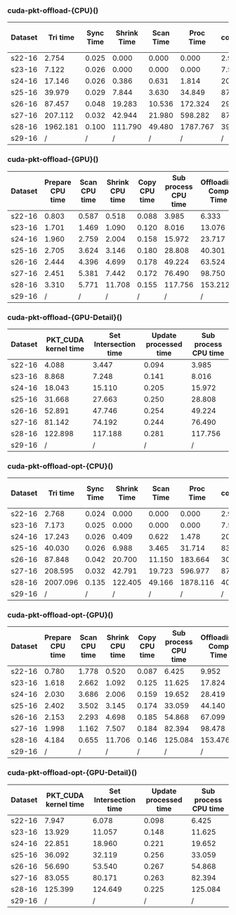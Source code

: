 
### cuda-pkt-offload-{CPU}()

Dataset | Tri time | Sync Time | Shrink Time | Scan Time | Proc Time | Total computation cost
--- | --- | --- | --- | --- | --- | ---
s22-16 | 2.754 | 0.025 | 0.000 | 0.000 | 0.000 | 2.977
s23-16 | 7.122 | 0.026 | 0.000 | 0.000 | 0.000 | 7.562
s24-16 | 17.146 | 0.026 | 0.386 | 0.631 | 1.814 | 20.847
s25-16 | 39.979 | 0.029 | 7.844 | 3.630 | 34.849 | 87.405
s26-16 | 87.457 | 0.048 | 19.283 | 10.536 | 172.324 | 290.963
s27-16 | 207.112 | 0.032 | 42.944 | 21.980 | 598.282 | 872.168
s28-16 | 1962.181 | 0.100 | 111.790 | 49.480 | 1787.767 | 3915.105
s29-16 | / | / | / | / | / | /

### cuda-pkt-offload-{GPU}()

Dataset | Prepare CPU time | Scan CPU time | Shrink CPU time | Copy CPU time | Sub process CPU time | Offloading Comp Time | Parallel K-Truss
--- | --- | --- | --- | --- | --- | --- | ---
s22-16 | 0.803 | 0.587 | 0.518 | 0.088 | 3.985 | 6.333 | 9.520
s23-16 | 1.701 | 1.469 | 1.090 | 0.120 | 8.016 | 13.076 | 20.971
s24-16 | 1.960 | 2.759 | 2.004 | 0.158 | 15.972 | 23.717 | 45.115
s25-16 | 2.705 | 3.624 | 3.146 | 0.180 | 28.808 | 40.301 | 128.689
s26-16 | 2.444 | 4.396 | 4.699 | 0.178 | 49.224 | 63.524 | 356.403
s27-16 | 2.451 | 5.381 | 7.442 | 0.172 | 76.490 | 98.750 | 975.487
s28-16 | 3.310 | 5.771 | 11.708 | 0.155 | 117.756 | 153.212 | 4089.800
s29-16 | / | / | / | / | / | / | /

### cuda-pkt-offload-{GPU-Detail}()

Dataset | PKT_CUDA kernel time | Set Intersection time | Update processed time | Sub process CPU time
--- | --- | --- | --- | ---
s22-16 | 4.088 | 3.447 | 0.094 | 3.985
s23-16 | 8.868 | 7.248 | 0.141 | 8.016
s24-16 | 18.043 | 15.110 | 0.205 | 15.972
s25-16 | 31.668 | 27.663 | 0.250 | 28.808
s26-16 | 52.891 | 47.746 | 0.254 | 49.224
s27-16 | 81.142 | 74.192 | 0.244 | 76.490
s28-16 | 122.898 | 117.188 | 0.281 | 117.756
s29-16 | / | / | / | /

### cuda-pkt-offload-opt-{CPU}()

Dataset | Tri time | Sync Time | Shrink Time | Scan Time | Proc Time | Total computation cost
--- | --- | --- | --- | --- | --- | ---
s22-16 | 2.768 | 0.024 | 0.000 | 0.000 | 0.000 | 2.990
s23-16 | 7.173 | 0.025 | 0.000 | 0.000 | 0.000 | 7.599
s24-16 | 17.243 | 0.026 | 0.409 | 0.622 | 1.478 | 20.665
s25-16 | 40.030 | 0.026 | 6.988 | 3.465 | 31.714 | 83.301
s26-16 | 87.848 | 0.042 | 20.700 | 11.150 | 183.664 | 304.732
s27-16 | 208.595 | 0.032 | 42.791 | 19.723 | 596.977 | 870.099
s28-16 | 2007.096 | 0.135 | 122.405 | 49.166 | 1878.116 | 4062.020
s29-16 | / | / | / | / | / | /

### cuda-pkt-offload-opt-{GPU}()

Dataset | Prepare CPU time | Scan CPU time | Shrink CPU time | Copy CPU time | Sub process CPU time | Offloading Comp Time | Parallel K-Truss
--- | --- | --- | --- | --- | --- | --- | ---
s22-16 | 0.780 | 1.778 | 0.520 | 0.087 | 6.425 | 9.952 | 13.218
s23-16 | 1.618 | 2.662 | 1.092 | 0.125 | 11.625 | 17.824 | 25.763
s24-16 | 2.030 | 3.686 | 2.006 | 0.159 | 19.652 | 28.419 | 49.618
s25-16 | 2.402 | 3.502 | 3.145 | 0.174 | 33.059 | 44.140 | 128.399
s26-16 | 2.153 | 2.293 | 4.698 | 0.185 | 54.868 | 67.099 | 373.710
s27-16 | 1.998 | 1.162 | 7.507 | 0.184 | 82.394 | 98.478 | 973.344
s28-16 | 4.184 | 0.655 | 11.706 | 0.146 | 125.084 | 153.476 | 4236.465
s29-16 | / | / | / | / | / | / | /

### cuda-pkt-offload-opt-{GPU-Detail}()

Dataset | PKT_CUDA kernel time | Set Intersection time | Update processed time | Sub process CPU time
--- | --- | --- | --- | ---
s22-16 | 7.947 | 6.078 | 0.098 | 6.425
s23-16 | 13.929 | 11.057 | 0.148 | 11.625
s24-16 | 22.851 | 18.960 | 0.221 | 19.652
s25-16 | 36.092 | 32.119 | 0.256 | 33.059
s26-16 | 56.690 | 53.540 | 0.267 | 54.868
s27-16 | 83.055 | 80.171 | 0.263 | 82.394
s28-16 | 125.399 | 124.649 | 0.225 | 125.084
s29-16 | / | / | / | /
